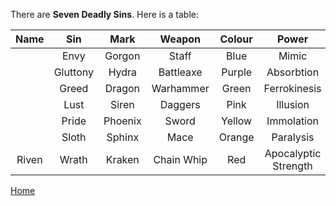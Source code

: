 There are __Seven Deadly Sins__. Here is a table:

|Name|Sin|Mark|Weapon|Colour|Power|Race|
|:-:|:-:|:-:|:-:|:-:|:-:|:-:|
||Envy|Gorgon|Staff|Blue|Mimic|Changeling|
||Gluttony|Hydra|Battleaxe|Purple|Absorbtion||
||Greed|Dragon|Warhammer|Green|Ferrokinesis||
||Lust|Siren|Daggers|Pink|Illusion|Faerie|
||Pride|Phoenix|Sword|Yellow|Immolation|Elf|
||Sloth|Sphinx|Mace|Orange|Paralysis|Golem|
|Riven|Wrath|Kraken|Chain Whip|Red|Apocalyptic Strength|Demon|


[Home](home.html)